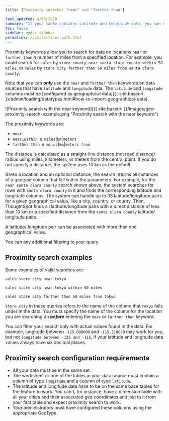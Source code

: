 ```yaml
---
title: [Proximity searches "near" and "farther than"]

last_updated: 4/30/2020
summary: "If your table contains Latitude and Longitude data, you can use proximity searches that find entities related to each other by location."
toc: false
sidebar: mydoc_sidebar
permalink: /:collection/:path.html
---
```

Proximity keywords allow you to search for data on locations `near` or `farther than` *n* number of miles from a specified location. For example, you could search for `sales` by `store county near santa clara county within 50 miles`, or `sales` by `store city farther than 50 miles from santa clara county`.

Note that you can ***only*** use the `near` and `farther than` keywords on data sources that have `latitude` and `longitude` data. The `latitude` and `longitude` columns must be [configured as geographical data]({{ site.baseurl }}/admin/loading/datatypes.html#how-to-import-geographical-data).

![Proximity search with the near keyword]({{ site.baseurl }}/images/geo-proximity-search-example.png "Proximity search with the near keyword")

The proximity keywords are:

-   `near`
-   `near…within n miles`|`km`|`meters`
-   `farther than n miles`|`km`|`meters from`

The distance is calculated as a straight-line distance (not road distance)
radius using miles, kilometers, or meters from the central point. If you do not
specify a distance, the system uses 10 km as the default.

Given a location and an optional distance, the search returns all
instances of a geotype column that fall within the parameters. For example, for the `near santa clara county` search shown above, the system searches for rows with `santa clara county` in it and finds the corresponding latitude and longitude columns. The system can handle up to 33 latitude/longitude pairs for a given geographical value, like a city, country, or county. Then, ThoughtSpot finds all latitude/longitude pairs with a direct distance of less than 10 km or a specified distance from the `santa clara county` latitude/ longitude pairs.

A latitude/ longitude pair can be associated with more than one geographical value.

You can any additional filtering to your query.

## Proximity search examples

Some examples of valid searches are:

`sales store city near tokyo`

`sales store city near tokyo within 50 miles`

`sales store city farther than 50 miles from tokyo`

`Store city` in these queries refers to the name of the column that `tokyo` falls under in the data. You must specify the name of the column for the location you are searching on ***before*** entering the `near` or `farther than` keyword.

You can filter your search only with actual values found in the data. For example,
longitude between `-125.000000` and `-115.316670` may work for you, but not
 `longitude between -125 and -115`, if your latitude and longitude data values always have six decimal places.

## Proximity search configuration requirements

* All your data must be in the same set.
* The worksheet or one of the tables in your data source must contain a column of type `longitude` and a column of type `latitude`.
* The latitude and longitude data have to be on the same base tables for the feature
to work. You can't, for instance, have a dimension table with all your cities
and their associated geo coordinates and join to it from your fact table and
expect proximity search to work.
* Your administrators must have configured these columns using the
appropriate GeoType.
